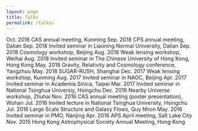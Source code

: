```yaml
---
layout: page
title: Talks
permalink: /talks/
---
```


Oct. 2018 CAS annual meeting, Kunming 
Sep. 2018 CPS annual meeting, Dalian
Sep. 2018 Invited seminar in Liaoning Normal University, Dalian 
Sep. 2018 Cosmology workshop, Beijing
Aug. 2018 Weak lensing workshop, Weihai
Aug. 2018 Invited seminar in The Chinese University of Hong Kong, Hong Kong
May. 2018 Gravity, Relativity and Cosmology conference, Yangzhou
May. 2018 SUGAR-RUSH, Shanghai
Dec. 2017 Weak lensing workshop, Kunming
Aug. 2017 Invited seminar in NAOC, Beijing
Apr. 2017 Invited seminar in Academia Sinica, Taipei
Mar. 2017 Invited seminar in National Tsinghua Universiy, Hsingchu
Dec. 2016 Nearby Universe workshop, Zhuhai
Nov. 2016 CAS annual meeting (poster presentation), Wuhan
Jul. 2016 Invited lecture in National Tsinghua University, Hsingchu
Jul. 2016 Large Scale Structure and Galaxy Flows, Quy Nhon
May. 2016 Invited seminar in PMO, Nanjing
Apr. 2016 APS April meeting, Salt Lake City
Nov. 2015 Hong Kong Astrophysical Society Annual Meeting, Hong Kong
